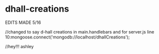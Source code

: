 # dhall-creations

EDITS MADE 5/16

//changed to say d-hall creations in main.handlebars and for server.js line 10:mongoose.connect('mongodb://localhost/dhallCreations');

//hey!!! ashley
